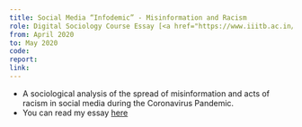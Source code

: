 ```yaml
---
title: Social Media “Infodemic” - Misinformation and Racism
role: Digital Sociology Course Essay [<a href="https://www.iiitb.ac.in/faculty/bidisha-chaudhuri">Prof. Bidisha Chaudhury</a>]
from: April 2020
to: May 2020
code: 
report:
link:
---
```

<ul>
<li>A sociological analysis of the spread of misinformation and acts of racism in social media during the Coronavirus Pandemic.</li>
<li>You can read my essay <a href="/assets/pdf/ds_essay.pdf">here</a></li>
</ul>